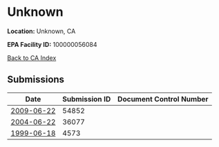 # Unknown

**Location:** Unknown, CA

**EPA Facility ID:** 100000056084

[Back to CA Index](../../index.md)

## Submissions

| Date | Submission ID | Document Control Number |
|------|--------------|-------------------------|
| [2009-06-22](submissions/54852.md) | 54852 |  |
| [2004-06-22](submissions/36077.md) | 36077 |  |
| [1999-06-18](submissions/4573.md) | 4573 |  |
